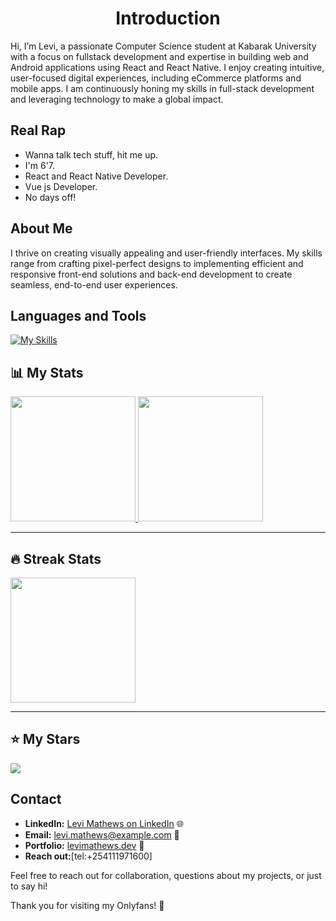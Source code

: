<h1 align="center"
 Hi there 👋
# Levi Mathews - Fullstack Developer 👨‍💻

## Introduction
Hi, I’m Levi, a passionate Computer Science student at Kabarak University with a focus on fullstack development and expertise in building web and Android applications using React and React Native. I enjoy creating intuitive, user-focused digital experiences, including eCommerce platforms and mobile apps. I am continuously honing my skills in full-stack development and leveraging technology to make a global impact.
## Real Rap
- Wanna talk tech stuff, hit me up.
- I'm 6'7.
- React and React Native Developer.
- Vue js Developer.
- No days off!

## About Me
I thrive on creating visually appealing and user-friendly interfaces. My skills range from crafting pixel-perfect designs to implementing efficient and responsive front-end solutions and back-end development to create seamless, end-to-end user experiences.

## Languages and Tools
[![My Skills](https://skillicons.dev/icons?i=js,html,css,react,mongo,tailwind,firebase,kotlin,nextjs,nodejs,postgres,sass,ts,vite)](https://skillicons.dev)


## 📊 My Stats

<div align="left">

<a href="https://github-readme-stats.vercel.app/api?username=math3wsl3vi">
  <img height="200" src="https://github-readme-stats.vercel.app/api?username=math3wsl3vi&show_icons=true&theme=tokyonight"/>
</a>

<a href="https://github-readme-stats.vercel.app/api/top-langs?username=math3wsl3vi">
  <img height="200" src="https://github-readme-stats.vercel.app/api/top-langs?username=math3wsl3vi&layout=compact&langs_count=8&theme=tokyonight"/>
</a>

</div>

---

## 🔥 Streak Stats

<a href="https://git.io/streak-stats">
  <img height="200" align="center" src="https://github-readme-streak-stats.herokuapp.com/?user=math3wsl3vi&theme=tokyonight"/>
</a>

---

## ⭐ My Stars

<img src="https://img.shields.io/github/stars/math3wsl3vi/YOUR_REPO_NAME?style=for-the-badge"/>





## Contact
- **LinkedIn:** [Levi Mathews on LinkedIn](https://bit.ly/3WB0gsX) 🌐
- **Email:** [levi.mathews@example.com](mailto:kmathewslevi@gmail.com) 📧
- **Portfolio:** [levimathews.dev](https://math3wsl3vi.github.io/mathews-portfolio/) 💼
- **Reach out:**[tel:+254111971600]

Feel free to reach out for collaboration, questions about my projects, or just to say hi!

Thank you for visiting my Onlyfans! 🚀
